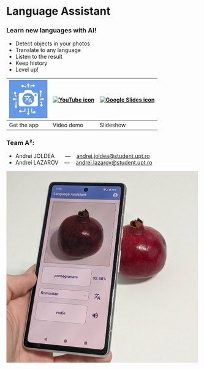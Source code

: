 # Language Assistant

### Learn new languages with AI!
- Detect objects in your photos
- Translate to any language
- Listen to the result
- Keep history
- Level up!

| <a href="https://github.com/Andrei481/LanguageAssistantApp/releases/latest"> <img src="assets/icon.png" alt="App icon" width="100"> </a> | <a href="https://youtu.be/_J2LdCovsb0?si=BVcpv6Xd72_cxobW"> <img src="https://cdn-icons-png.flaticon.com/256/1384/1384060.png" alt="YouTube icon" width="100"> </a> | <a href="https://docs.google.com/presentation/d/1QBmnjBgvB85LjTHLeM4XnskQvkOjq6FVtV4fOmLFeIw/edit?usp=sharing"> <img src="https://media.flaticon.com/dist/min/img/landing/gsuite/slides.svg" alt="Google Slides icon" width="100"> |
| ----------- | ---------- | --------- |
| Get the app | Video demo | Slideshow |

### Team A²:
- Andrei JOLDEA &nbsp;&nbsp; &nbsp;&nbsp; — &nbsp;&nbsp; andrei.joldea@student.upt.ro  
- Andrei LAZAROV &nbsp;&nbsp; — &nbsp;&nbsp; andrei.lazarov@student.upt.ro

<img src="assets/cover.jpg" alt="App demonstration image" width="500"/>

